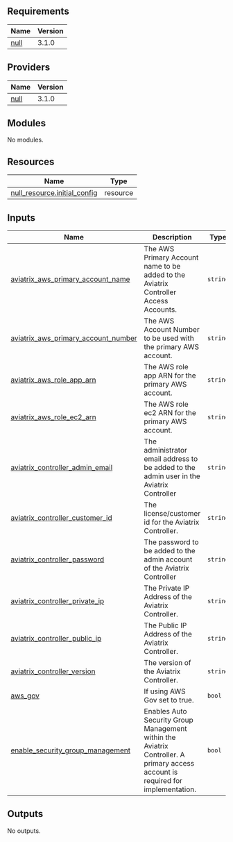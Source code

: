 <!-- BEGIN_TF_DOCS -->
## Requirements

| Name | Version |
|------|---------|
| <a name="requirement_null"></a> [null](#requirement\_null) | 3.1.0 |

## Providers

| Name | Version |
|------|---------|
| <a name="provider_null"></a> [null](#provider\_null) | 3.1.0 |

## Modules

No modules.

## Resources

| Name | Type |
|------|------|
| [null_resource.initial_config](https://registry.terraform.io/providers/hashicorp/null/3.1.0/docs/resources/resource) | resource |

## Inputs

| Name | Description | Type | Default | Required |
|------|-------------|------|---------|:--------:|
| <a name="input_aviatrix_aws_primary_account_name"></a> [aviatrix\_aws\_primary\_account\_name](#input\_aviatrix\_aws\_primary\_account\_name) | The AWS Primary Account name to be added to the Aviatrix Controller Access Accounts. | `string` | `""` | no |
| <a name="input_aviatrix_aws_primary_account_number"></a> [aviatrix\_aws\_primary\_account\_number](#input\_aviatrix\_aws\_primary\_account\_number) | The AWS Account Number to be used with the primary AWS account. | `string` | `""` | no |
| <a name="input_aviatrix_aws_role_app_arn"></a> [aviatrix\_aws\_role\_app\_arn](#input\_aviatrix\_aws\_role\_app\_arn) | The AWS role app ARN for the primary AWS account. | `string` | `""` | no |
| <a name="input_aviatrix_aws_role_ec2_arn"></a> [aviatrix\_aws\_role\_ec2\_arn](#input\_aviatrix\_aws\_role\_ec2\_arn) | The AWS role ec2 ARN for the primary AWS account. | `string` | `""` | no |
| <a name="input_aviatrix_controller_admin_email"></a> [aviatrix\_controller\_admin\_email](#input\_aviatrix\_controller\_admin\_email) | The administrator email address to be added to the admin user in the Aviatrix Controller | `string` | n/a | yes |
| <a name="input_aviatrix_controller_customer_id"></a> [aviatrix\_controller\_customer\_id](#input\_aviatrix\_controller\_customer\_id) | The license/customer id for the Aviatrix Controller. | `string` | n/a | yes |
| <a name="input_aviatrix_controller_password"></a> [aviatrix\_controller\_password](#input\_aviatrix\_controller\_password) | The password to be added to the admin account of the Aviatrix Controller | `string` | n/a | yes |
| <a name="input_aviatrix_controller_private_ip"></a> [aviatrix\_controller\_private\_ip](#input\_aviatrix\_controller\_private\_ip) | The Private IP Address of the Aviatrix Controller. | `string` | n/a | yes |
| <a name="input_aviatrix_controller_public_ip"></a> [aviatrix\_controller\_public\_ip](#input\_aviatrix\_controller\_public\_ip) | The Public IP Address of the Aviatrix Controller. | `string` | n/a | yes |
| <a name="input_aviatrix_controller_version"></a> [aviatrix\_controller\_version](#input\_aviatrix\_controller\_version) | The version of the Aviatrix Controller. | `string` | n/a | yes |
| <a name="input_aws_gov"></a> [aws\_gov](#input\_aws\_gov) | If using AWS Gov set to true. | `bool` | `false` | no |
| <a name="input_enable_security_group_management"></a> [enable\_security\_group\_management](#input\_enable\_security\_group\_management) | Enables Auto Security Group Management within the Aviatrix Controller. A primary access account is required for implementation. | `bool` | `true` | no |

## Outputs

No outputs.
<!-- END_TF_DOCS -->